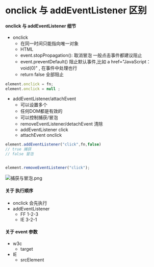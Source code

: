 # onclick 与 addEventListener 区别

#### onclick 与 addEventListener 细节

+ onclick
  + 在同一时间只能指向唯一对象
  + HTML
  + event.stopPropagation(): 取消冒泡 一般点击事件都建议阻止
  + event.preventDefault() 阻止默认事件,比如 a href="JavaScript：void(0)" , 在事件中处理也行
  + return false 全部阻止
```js
element.onclick = fn;
element.onclick = null ;
```

+ addEventListener/attachEvent
  + 可以设置多个
  + 任何DOM都是有效的
  + 可以控制捕获/冒泡
  + removeEventListener/detachEvent 清除
  + addEventListener click
  + attachEvent onclick

```js
element.addEventListener("click",fn,false)
// true 捕获
// false 冒泡


element.removeEventListener("click");
```


![捕获与冒泡.png](捕获与冒泡.png)

#### 关于 执行顺序

+ onclick 会先执行
+ addEventListener
   + FF 1-2-3
   + IE 3-2-1

#### 关于 event 参数
+ w3c
  + target
+ IE 
  + srcElement